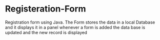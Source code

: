 # Registeration-Form
Registration form using Java.
The Form stores the data in a local Database and it displays it in a panel
whenever a form is added the data base is updated and the new record is displayed
